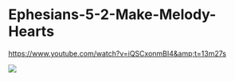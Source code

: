 # Ephesians-5-2-Make-Melody-Hearts
https://www.youtube.com/watch?v=iQSCxonmBI4&amp;t=13m27s

![](http://gracedoctrine.org/wp-content/uploads/2017/08/eph-5-vs-19-part-5-300x295.png)
